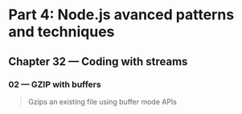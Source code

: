 # Part 4: Node.js avanced patterns and techniques
## Chapter 32 &mdash; Coding with streams
### 02 &mdash; GZIP with buffers
> Gzips an existing file using buffer mode APIs
